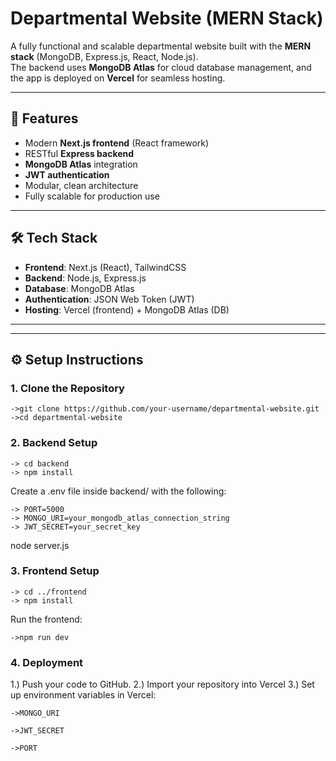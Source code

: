 # Departmental Website (MERN Stack)

A fully functional and scalable departmental website built with the **MERN stack** (MongoDB, Express.js, React, Node.js).  
The backend uses **MongoDB Atlas** for cloud database management, and the app is deployed on **Vercel** for seamless hosting.

---

## 🚀 Features
- Modern **Next.js frontend** (React framework)
- RESTful **Express backend**
- **MongoDB Atlas** integration
- **JWT authentication**
- Modular, clean architecture
- Fully scalable for production use

---

## 🛠️ Tech Stack
- **Frontend**: Next.js (React), TailwindCSS 
- **Backend**: Node.js, Express.js
- **Database**: MongoDB Atlas
- **Authentication**: JSON Web Token (JWT)
- **Hosting**: Vercel (frontend) + MongoDB Atlas (DB)

---


---

## ⚙️ Setup Instructions

### 1. Clone the Repository
    ->git clone https://github.com/your-username/departmental-website.git
    ->cd departmental-website

### 2. Backend Setup
    -> cd backend
    -> npm install

Create a .env file inside backend/ with the following:

    -> PORT=5000
    -> MONGO_URI=your_mongodb_atlas_connection_string
    -> JWT_SECRET=your_secret_key


node server.js


### 3. Frontend Setup
    -> cd ../frontend
    -> npm install


Run the frontend:

    ->npm run dev

### 4. Deployment
1.) Push your code to GitHub.
2.) Import your repository into Vercel
3.) Set up environment variables in Vercel:

    ->MONGO_URI

    ->JWT_SECRET

    ->PORT
